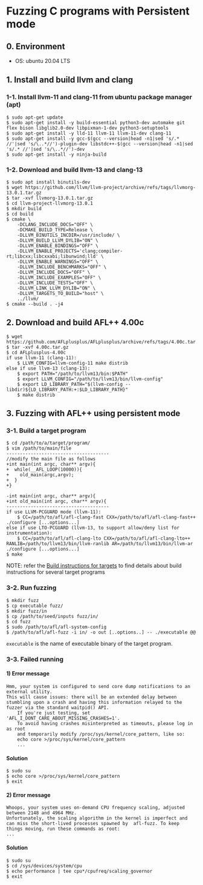 # Fuzzing C programs with Persistent mode 

## 0. Environment

- OS: ubuntu 20.04 LTS

## 1. Install and build llvm and clang

### 1-1. Install llvm-11 and clang-11 from ubuntu package manager (apt)

```
$ sudo apt-get update
$ sudo apt-get install -y build-essential python3-dev automake git flex bison libglib2.0-dev libpixman-1-dev python3-setuptools
$ sudo apt-get install -y lld-11 llvm-11 llvm-11-dev clang-11
$ sudo apt-get install -y gcc-$(gcc --version|head -n1|sed 's/.* //'|sed 's/\..*//')-plugin-dev libstdc++-$(gcc --version|head -n1|sed 's/.* //'|sed 's/\..*//')-dev
$ sudo apt-get install -y ninja-build
```

### 1-2. Download and build llvm-13 and clang-13

```
$ sudo apt install binutils-dev
$ wget https://github.com/llvm/llvm-project/archive/refs/tags/llvmorg-13.0.1.tar.gz
$ tar -xvf llvmorg-13.0.1.tar.gz
$ cd llvm-project-llvmorg-13.0.1
$ mkdir build
$ cd build
$ cmake \
    -DCLANG_INCLUDE_DOCS="OFF" \
    -DCMAKE_BUILD_TYPE=Release \
    -DLLVM_BINUTILS_INCDIR=/usr/include/ \
    -DLLVM_BUILD_LLVM_DYLIB="ON" \
    -DLLVM_ENABLE_BINDINGS="OFF" \
    -DLLVM_ENABLE_PROJECTS='clang;compiler-rt;libcxx;libcxxabi;libunwind;lld' \
    -DLLVM_ENABLE_WARNINGS="OFF" \
    -DLLVM_INCLUDE_BENCHMARKS="OFF" \
    -DLLVM_INCLUDE_DOCS="OFF" \
    -DLLVM_INCLUDE_EXAMPLES="OFF" \
    -DLLVM_INCLUDE_TESTS="OFF" \
    -DLLVM_LINK_LLVM_DYLIB="ON" \
    -DLLVM_TARGETS_TO_BUILD="host" \
    ../llvm/
$ cmake --build . -j4
```

## 2. Download and build AFL++ 4.00c

```
$ wget https://github.com/AFLplusplus/AFLplusplus/archive/refs/tags/4.00c.tar.gz
$ tar -xvf 4.00c.tar.gz
$ cd AFLplusplus-4.00c
if use llvm-11 (clang-11):
    $ LLVM_CONFIG=llvm-config-11 make distrib
else if use llvm-13 (clang-13):
    $ export PATH="/path/to/llvm13/bin:$PATH"
    $ export LLVM_CONFIG="/path/to/llvm13/bin/llvm-config"
    $ export LD_LIBRARY_PATH="$(llvm-config --libdir)${LD_LIBRARY_PATH:+:$LD_LIBRARY_PATH}"
    $ make distrib
```

## 3. Fuzzing with AFL++ using persistent mode

### 3-1. Build a target program

```
$ cd /path/to/a/target/program/
$ vim /path/to/main/file
--------------------------------------
//modify the main file as follows
+int main(int argc, char** argv){
+  while(__AFL_LOOP(10000)){
+    old_main(argc,argv);
+  }
+}

-int main(int argc, char** argv){
+int old_main(int argc, char** argv){
--------------------------------------
if use LLVM-PCGUARD mode (llvm-11):    
    $ CC=/path/to/afl/afl-clang-fast CXX=/path/to/afl/afl-clang-fast++ ./configure [...options...]
else if use LTO-PCGUARD (llvm-13, to support allow/deny list for instrumentation):
    $ CC=/path/to/afl/afl-clang-lto CXX=/path/to/afl/afl-clang-lto++ RANLIB=/path/to/llvm13/bin/llvm-ranlib AR=/path/to/llvm13/bin/llvm-ar ./configure [...options...]
$ make
```
NOTE: refer the [Build instructions for targets](Build_Instructions_for_Targets.md) to find details about build instructions for several target programs

### 3-2. Run fuzzing

```
$ mkdir fuzz
$ cp executable fuzz/
$ mkdir fuzz/in
$ cp /path/to/seed/inputs fuzz/in/
$ cd fuzz
$ sudo /path/to/afl/afl-system-config
$ /path/to/afl/afl-fuzz -i in/ -o out [..options..] -- ./executable @@
```
`executable` is the name of executable binary of the target program.

### 3-3. Failed running

#### 1) Error message
```
Hmm, your system is configured to send core dump notifications to an external utility. 
This will cause issues: there will be an extended delay between stumbling upon a crash and having this information relayed to the fuzzer via the standard waitpid() API.
    If you're just testing, set  'AFL_I_DONT_CARE_ABOUT_MISSING_CRASHES=1'.
    To avoid having crashes misinterpreted as timeouts, please log in as root
    and temporarily modify /proc/sys/kernel/core_pattern, like so:
    echo core >/proc/sys/kernel/core_pattern
    ...
```
#### Solution

```
$ sudo su 
$ echo core >/proc/sys/kernel/core_pattern 
$ exit 
```
#### 2) Error message

```
Whoops, your system uses on-demand CPU frequency scaling, adjusted between 2148 and 4964 MHz. 
Unfortunately, the scaling algorithm in the kernel is imperfect and can miss the short-lived processes spawned by  afl-fuzz. To keep things moving, run these commands as root:
...
```

#### Solution
```
$ sudo su
$ cd /sys/devices/system/cpu
$ echo performance | tee cpu*/cpufreq/scaling_governor
$ exit
```


